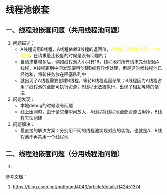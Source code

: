 # 线程池嵌套

## 一、线程池嵌套问题（共用线程池问题）
1. 问题描述：
   - A线程调用B线程，A线程依赖B线程的返回值，<font color='yellow'>A线程与B线程共用一个线程池</font>，在请求量比较低的时候是没有问题的；
   - 当请求量增多后，例如线程池大小只有16，线程池将所有请求先分配给A线程，A线程跑到中间发现要再创建B线程异步处理，但是这时候线程池已经饱和，将新任务放在阻塞队列中
   - 就出现了A线程需要创建B线程，等待B线程返回结果；B线程因为A线程占用了线程池的全部可执行资源，B线程无法被执行，出现了相互等待的情况
2. 问题发现：
   - 本地debug的时候没有问题
   - 线上压测时，由于请求量瞬间放大，A线程将线程池全部资源占用掉，B线程无法创建
3. 问题解决：
   - 最直接的解决方案：分别用不同的线程池实现对应的功能，也就是A、B线程池不再共用一个线程池

## 二、线程池嵌套问题（分用线程池问题）
1. 










参考文档：
1. https://blog.csdn.net/notfound4043/article/details/142451374